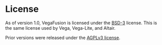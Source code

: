 # License
As of version 1.0, VegaFusion is licensed under the [BSD-3](https://opensource.org/licenses/BSD-3-Clause) license. This is the same license used by Vega, Vega-Lite, and Altair. 

Prior versions were released under the [AGPLv3 license](https://www.gnu.org/licenses/agpl-3.0.en.html).
